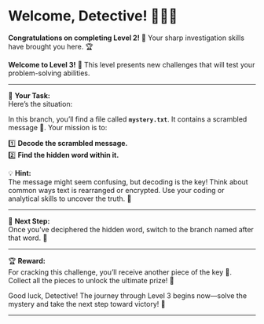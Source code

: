 # Welcome, Detective! 🕵️‍♂️✨  

**Congratulations on completing Level 2!** 🎉 Your sharp investigation skills have brought you here. 🏆  

**Welcome to Level 3!** 🚀 This level presents new challenges that will test your problem-solving abilities.  

---

📝 **Your Task:**  
Here’s the situation:  

In this branch, you’ll find a file called **`mystery.txt`**. It contains a scrambled message 🧩. Your mission is to:  

1️⃣ **Decode the scrambled message.**  
2️⃣ **Find the hidden word within it.**  

💡 **Hint:**  
The message might seem confusing, but decoding is the key! Think about common ways text is rearranged or encrypted. Use your coding or analytical skills to uncover the truth. 🔐  

---

📌 **Next Step:**  
Once you’ve deciphered the hidden word, switch to the branch named after that word. 🌿  

---

🏆 **Reward:**  
For cracking this challenge, you’ll receive another piece of the key 🔑. Collect all the pieces to unlock the ultimate prize! 🎁  

Good luck, Detective! The journey through Level 3 begins now—solve the mystery and take the next step toward victory! 🌟  

--- 